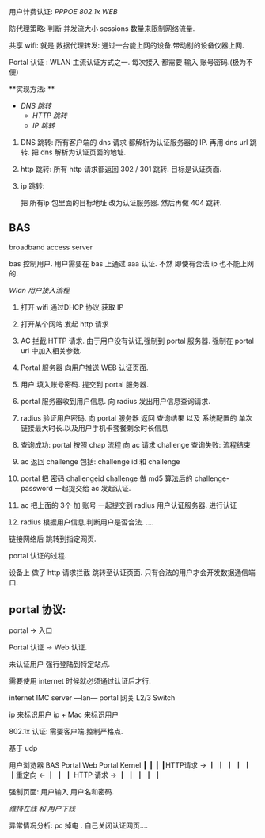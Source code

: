 




用户计费认证: *PPPOE* *802.1x*  *WEB*

防代理策略:
判断 并发流大小
sessions 数量来限制网络流量.



共享 wifi:
就是 数据代理转发:
通过一台能上网的设备.带动别的设备仪器上网.









Portal 认证 : WLAN 主流认证方式之一.
每次接入 都需要 输入 账号密码.(极为不便)








**实现方法: **
- *DNS  跳转*
	- *HTTP 跳转*
	- *IP   跳转*


1. DNS 跳转:
	所有客户端的 dns 请求 都解析为认证服务器的 IP.
	再用 dns url 跳转. 把 dns 解析为认证页面的地址.

2. http 跳转:
	所有 http 请求都返回 302 / 301 跳转.
	目标是认证页面.

3. ip 跳转:

	把 所有ip 包里面的目标地址 改为认证服务器.
	然后再做 404 跳转.





## BAS
broadband access server 

bas 控制用户.
用户需要在 bas 上通过 aaa 认证.
不然 即使有合法 ip 也不能上网的.




*Wlan 用户接入流程*
 1. 打开 wifi 通过DHCP 协议 获取 IP
2. 打开某个网站 发起 http 请求
3. AC 拦截 HTTP 请求.
由于用户没有认证,强制到 portal 服务器.
强制在 portal url 中加入相关参数.

4. Portal 服务器 向用户推送 WEB 认证页面.
5. 用户 填入账号密码. 提交到 portal 服务器.
6. portal 服务器收到用户信息. 向 radius 发出用户信息查询请求.
7. radius 验证用户密码. 向 portal 服务器 返回 查询结果 以及 系统配置的 单次链接最大时长.以及用户手机卡套餐剩余时长信息
8. 查询成功: portal 按照 chap 流程 向 ac 请求 challenge
查询失败: 流程结束
9. ac 返回 challenge 包括: challenge id 和 challenge
10. portal  把 
密码 
challengeid 
challenge 做 md5 算法后的 challenge-password 
一起提交给 ac 发起认证.

11. ac 把上面的 3个 加 账号 一起提交到 radius 用户认证服务器. 进行认证
12. radius 根据用户信息.判断用户是否合法.
 ….








链接网络后 跳转到指定网页.


portal 认证的过程.

设备上 做了 http 请求拦截 跳转至认证页面.
只有合法的用户才会开发数据通信端口.





## portal 协议:

portal → 入口

Portal 认证 → Web 认证.

未认证用户 强行登陆到特定站点.

需要使用 internet 时候就必须通过认证后才行.




 internet
IMC server —lan— portal 网关
  L2/3 Switch


ip       来标识用户
ip + Mac 来标识用户






802.1x 认证:  需要客户端.控制严格点.



基于 udp






用户浏览器       BAS      Portal Web      Portal Kernel
┃              ┃            ┃
┃HTTP请求 →    ┃            ┃
┃              ┃            ┃
┃重定向   ←   ┃            ┃
┃          HTTP 请求 →       ┃
┃
┃
┃
┃


强制页面:
用户输入 用户名和密码.




*维持在线 和 用户下线*






异常情况分析: pc 掉电 . 自己关闭认证网页....































